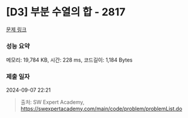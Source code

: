 # [D3] 부분 수열의 합 - 2817 

[문제 링크](https://swexpertacademy.com/main/code/problem/problemDetail.do?contestProbId=AV7IzvG6EksDFAXB) 

### 성능 요약

메모리: 19,784 KB, 시간: 228 ms, 코드길이: 1,184 Bytes

### 제출 일자

2024-09-07 22:21



> 출처: SW Expert Academy, https://swexpertacademy.com/main/code/problem/problemList.do